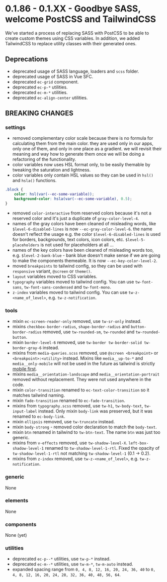# 0.1.86 - 0.1.XX - Goodbye SASS, welcome PostCSS and TailwindCSS

We've started a process of replacing SASS with PostCSS to be able to create custom themes using CSS variables.
In addition, we added TailwindCSS to replace utility classes with their generated ones.

## Deprecations

* deprecated usage of SASS language, loaders and `scss` folder.
* deprecated usage of SASS in Vue SFC.
* deprecated `ec-grid` component.
* deprecated `ec-p-*` utilities.
* deprecated `ec-m-*` utilities.
* deprecated `ec-align-center` utilities.

## BREAKING CHANGES

### settings

* removed complementary color scale because there is no formula for calculating them from the main color.
they are used only in our apps, only one of them, and only in one place as a gradient. we will revisit their
meaning and way how to generate them once we will be doing a refactoring of the functionality.
* color variables now uses HSL format only, to be easily themable by tweaking the saturation and lightness.
* color variables only contain HSL values so they can be used in `hsl()` and `hsla()` functions.

```css
.block {
    color: hsl(var(--ec-some-variable));
    background-color: hsla(var(--ec-some-variable), 0.5);
}
```

* removed `color-interactive` from reserved colors because it's not a reserved color and it's just a duplicate of `gray-color-level-4`.
* names of the gray colors have been cleaned of misleading words, like `$level-6-disabled-lines` is now `--ec-gray-color-level-6`.
the name doesn't reflect the usage e.g. the color `$level-6-disabled-lines` is used for borders, backgrounds, text colors, icon colors, etc. `$level-5-placeholders` is not used for placeholders at all ...
* names of the key colors have been cleaned of misleading words too, e.g. `$level-2-bank-blue` - bank blue doesn't make sense if we are going to make the components themeable. It is now `--ec-key-color-level-2`.
* moved `breakpoints` to tailwind config, so they can be used with `responsive` variant, `@screen` or `theme()`.
* `layout` variables moved to CSS variables.
* `typography` variables moved to tailwind config. You can use `tw-font-sans`, `tw-font-sans-condensed` and `tw-font-mono`.
* `z-index` variables moved to tailwind config. You can use `tw-z-<name_of_level>`, e.g. `tw-z-notification`.

### tools

* mixin `ec-screen-reader-only` removed, use `tw-sr-only` instead.
* mixins `checkbox-border-radius`, `shape-border-radius` and `button-border-radius` removed, use `tw-rounded-sm`, `tw-rounded` and `tw-rounded-button`.
* mixin `border-level-6` removed, use `tw-border tw-border-solid tw-border-gray-6` instead.
* mixins from `media-queries.scss` removed, use `@screen <breakpoint>` or `<breakpoint>:<utility>` instead.
Mixins like `media__up-to-*` and `media__only-mobile` will not be used in the future as tailwind is strictly
[mobile first](https://tailwindcss.com/docs/responsive-design/#mobile-first).
* mixins `media__orientation-landscape` and `media__orientation-portrait` removed without replacement. They were not used anywhere in the code.
* mixin `color-transition` renamed to `ec-text-color-transition` so it matches tailwind naming.
* mixin `fade-transition` renamed to `ec-fade-transition`.
* mixins from `typography.scss` removed, use `tw-h1`, `tw-body-text`, `tw-input-label` instead.
Only mixin `body-link` was preserved, but it was renamed to `ec-body-link`.
* mixin `ellipsis` removed, use `tw-truncate` instead.
* mixin `body-strong` - removed color declaration to match the `body-text`.
* mixin `btn` renamed in tailwind to `tw-btn-text`. The name `btn` was just too generic.
* mixins from `v-effects` removed, use `tw-shadow-level-X`. `left-box-shadow-level-1` renamed to `tw-shadow-level-1-rtl`. Fixed the opacity of `tw-shadow-level-1-rtl` not matching `tw-shadow-level-1` (0.1 -> 0.2).
* mixins from `z-index` removed, use `tw-z-<name_of_level>`, e.g. `tw-z-notification`.

### generic

None

### elements

None

### components

None (yet)

### utilities

* deprecated `ec-p--*` utilities, use `tw-p-*` instead.
* deprecated `ec-m--*` utilities, use `tw-m-*`, `tw-m-auto` instead.
* expanded spacing range from `0, 4, 8, 12, 16, 20, 24, 36, 40` to `0, 4, 8, 12, 16, 20, 24, 28, 32, 36, 40, 48, 56, 64`.
